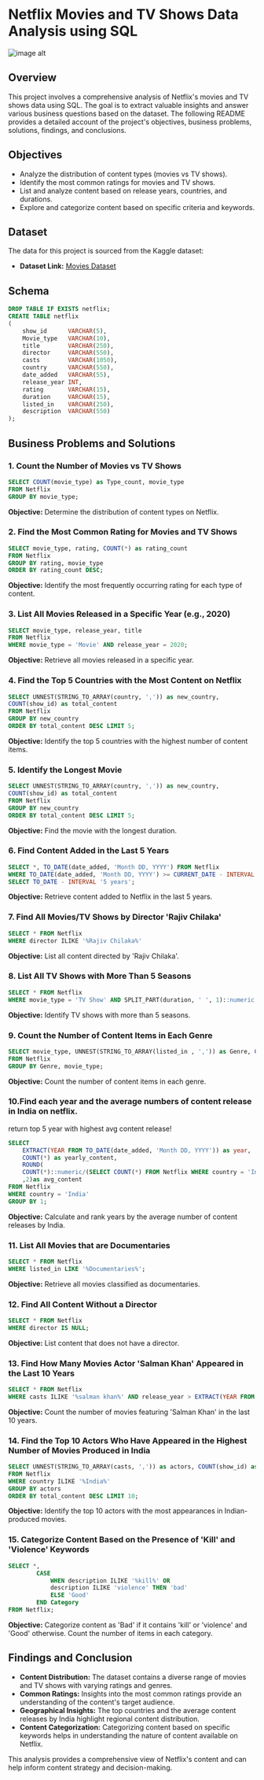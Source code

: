 # Netflix Movies and TV Shows Data Analysis using SQL

![image alt](https://github.com/RatneshRavindra/Netflix-Data-Analysis-Using-SQL/blob/382f0a7ed5c8b0d17fefc645da4d965aeddded5a/logo.png)

## Overview
This project involves a comprehensive analysis of Netflix's movies and TV shows data using SQL. The goal is to extract valuable insights and answer various business questions based on the dataset. The following README provides a detailed account of the project's objectives, business problems, solutions, findings, and conclusions.

## Objectives

- Analyze the distribution of content types (movies vs TV shows).
- Identify the most common ratings for movies and TV shows.
- List and analyze content based on release years, countries, and durations.
- Explore and categorize content based on specific criteria and keywords.

## Dataset

The data for this project is sourced from the Kaggle dataset:

- **Dataset Link:** [Movies Dataset](https://www.kaggle.com/datasets/shivamb/netflix-shows?resource=download)

## Schema

```sql
DROP TABLE IF EXISTS netflix;
CREATE TABLE netflix
(
    show_id      VARCHAR(5),
    Movie_type   VARCHAR(10),
    title        VARCHAR(250),
    director     VARCHAR(550),
    casts        VARCHAR(1050),
    country      VARCHAR(550),
    date_added   VARCHAR(55),
    release_year INT,
    rating       VARCHAR(15),
    duration     VARCHAR(15),
    listed_in    VARCHAR(250),
    description  VARCHAR(550)
);
```

## Business Problems and Solutions

### 1. Count the Number of Movies vs TV Shows

```sql
SELECT COUNT(movie_type) as Type_count, movie_type
FROM Netflix
GROUP BY movie_type;
```

**Objective:** Determine the distribution of content types on Netflix.

### 2. Find the Most Common Rating for Movies and TV Shows

```sql
SELECT movie_type, rating, COUNT(*) as rating_count
FROM Netflix
GROUP BY rating, movie_type
ORDER BY rating_count DESC;
```

**Objective:** Identify the most frequently occurring rating for each type of content.

### 3. List All Movies Released in a Specific Year (e.g., 2020)

```sql
SELECT movie_type, release_year, title
FROM Netflix
WHERE movie_type = 'Movie' AND release_year = 2020;
```

**Objective:** Retrieve all movies released in a specific year.

### 4. Find the Top 5 Countries with the Most Content on Netflix

```sql
SELECT UNNEST(STRING_TO_ARRAY(country, ',')) as new_country, 
COUNT(show_id) as total_content
FROM Netflix
GROUP BY new_country
ORDER BY total_content DESC LIMIT 5;
```

**Objective:** Identify the top 5 countries with the highest number of content items.

### 5. Identify the Longest Movie

```sql
SELECT UNNEST(STRING_TO_ARRAY(country, ',')) as new_country, 
COUNT(show_id) as total_content
FROM Netflix
GROUP BY new_country
ORDER BY total_content DESC LIMIT 5;
```

**Objective:** Find the movie with the longest duration.

### 6. Find Content Added in the Last 5 Years

```sql
SELECT *, TO_DATE(date_added, 'Month DD, YYYY') FROM Netflix
WHERE TO_DATE(date_added, 'Month DD, YYYY') >= CURRENT_DATE - INTERVAL '5 years'
SELECT TO_DATE - INTERVAL '5 years';
```

**Objective:** Retrieve content added to Netflix in the last 5 years.

### 7. Find All Movies/TV Shows by Director 'Rajiv Chilaka'

```sql
SELECT * FROM Netflix
WHERE director ILIKE '%Rajiv Chilaka%'
```

**Objective:** List all content directed by 'Rajiv Chilaka'.

### 8. List All TV Shows with More Than 5 Seasons

```sql
SELECT * FROM Netflix
WHERE movie_type = 'TV Show' AND SPLIT_PART(duration, ' ', 1)::numeric > 5;
```

**Objective:** Identify TV shows with more than 5 seasons.

### 9. Count the Number of Content Items in Each Genre

```sql
SELECT movie_type, UNNEST(STRING_TO_ARRAY(listed_in , ',')) as Genre, COUNT(show_id) as total_content
FROM Netflix
GROUP BY Genre, movie_type;
```

**Objective:** Count the number of content items in each genre.

### 10.Find each year and the average numbers of content release in India on netflix. 
return top 5 year with highest avg content release!

```sql
SELECT
	EXTRACT(YEAR FROM TO_DATE(date_added, 'Month DD, YYYY')) as year,
	COUNT(*) as yearly_content,
	ROUND(
	COUNT(*)::numeric/(SELECT COUNT(*) FROM Netflix WHERE country = 'India')::numeric * 100 
	,2)as avg_content
FROM Netflix
WHERE country = 'India'
GROUP BY 1;
```

**Objective:** Calculate and rank years by the average number of content releases by India.

### 11. List All Movies that are Documentaries

```sql
SELECT * FROM Netflix
WHERE listed_in LIKE '%Documentaries%';
```

**Objective:** Retrieve all movies classified as documentaries.

### 12. Find All Content Without a Director

```sql
SELECT * FROM Netflix
WHERE director IS NULL;
```

**Objective:** List content that does not have a director.

### 13. Find How Many Movies Actor 'Salman Khan' Appeared in the Last 10 Years

```sql
SELECT * FROM Netflix
WHERE casts ILIKE '%salman khan%' AND release_year > EXTRACT(YEAR FROM CURRENT_DATE) - 10;
```

**Objective:** Count the number of movies featuring 'Salman Khan' in the last 10 years.

### 14. Find the Top 10 Actors Who Have Appeared in the Highest Number of Movies Produced in India

```sql
SELECT UNNEST(STRING_TO_ARRAY(casts, ',')) as actors, COUNT(show_id) as total_content
FROM Netflix 
WHERE country ILIKE '%India%'
GROUP BY actors
ORDER BY total_content DESC LIMIT 10;
```

**Objective:** Identify the top 10 actors with the most appearances in Indian-produced movies.

### 15. Categorize Content Based on the Presence of 'Kill' and 'Violence' Keywords

```sql
SELECT *,
		CASE 
			WHEN description ILIKE '%kill%' OR
			description ILIKE 'violence' THEN 'bad'
			ELSE 'Good'
		END Category
FROM Netflix;
```

**Objective:** Categorize content as 'Bad' if it contains 'kill' or 'violence' and 'Good' otherwise. Count the number of items in each category.

## Findings and Conclusion

- **Content Distribution:** The dataset contains a diverse range of movies and TV shows with varying ratings and genres.
- **Common Ratings:** Insights into the most common ratings provide an understanding of the content's target audience.
- **Geographical Insights:** The top countries and the average content releases by India highlight regional content distribution.
- **Content Categorization:** Categorizing content based on specific keywords helps in understanding the nature of content available on Netflix.

This analysis provides a comprehensive view of Netflix's content and can help inform content strategy and decision-making.
